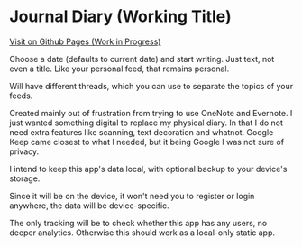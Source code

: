 # Journal Diary (Working Title)

[Visit on Github Pages (Work in Progress)](https://vaibhavbshete.github.io/journal-diary/)

Choose a date (defaults to current date) and start writing. Just text, not even a title. Like your personal feed, that remains personal.

Will have different threads, which you can use to separate the topics of your feeds.

Created mainly out of frustration from trying to use OneNote and Evernote. I just wanted something digital to replace my physical diary. In that I do not need extra features like scanning, text decoration and whatnot. Google Keep came closest to what I needed, but it being Google I was not sure of privacy.

I intend to keep this app's data local, with optional backup to your device's storage.

Since it will be on the device, it won't need you to register or login anywhere, the data will be device-specific.

The only tracking will be to check whether this app has any users, no deeper analytics.
Otherwise this should work as a local-only static app.
